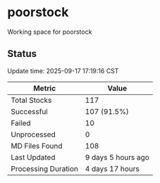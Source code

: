 # poorstock
Working space for poorstock

## Status
Update time: 2025-09-17 17:19:16 CST

| Metric | Value |
|--------|-------|
| Total Stocks | 117 |
| Successful | 107 (91.5%) |
| Failed | 10 |
| Unprocessed | 0 |
| MD Files Found | 108 |
| Last Updated | 9 days 5 hours ago |
| Processing Duration | 4 days 17 hours |

